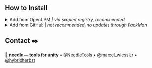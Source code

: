 ## How to Install

<details>
<summary>Add from OpenUPM <em>| via scoped registry, recommended</em></summary>

This package is available on OpenUPM: https://openupm.com/packages/com.needle.editorpatching  

To add it the package to your project:

- open `Edit/Project Settings/Package Manager`
- add a new Scoped Registry:
  ```
  Name: OpenUPM
  URL:  https://package.openupm.com/
  Scope(s): com.needle
  ```
- click <kbd>Save</kbd>
- open Package Manager
- click <kbd>+</kbd>
- select <kbd>Add from Git URL</kbd>
- paste `com.needle.editorpatching`
- click <kbd>Add</kbd>
</details>

<details>
<summary>Add from GitHub | <em>not recommended, no updates through PackMan</em></summary>

You can also add it directly from GitHub on Unity 2019.4+. Note that you won't be able to receive updates through Package Manager this way, you'll have to update manually.

- open Package Manager
- click <kbd>+</kbd>
- select <kbd>Add from Git URL</kbd>
- paste `https://github.com/needle-tools/editorpatching.git?path=/package`
- click <kbd>Add</kbd>
</details>

## Contact ✒️
<b>[🌵 needle — tools for unity](https://needle.tools)</b> • 
[@NeedleTools](https://twitter.com/NeedleTools) • 
[@marcel_wiessler](https://twitter.com/marcel_wiessler) • 
[@hybridherbst](https://twitter.com/hybridherbst)
